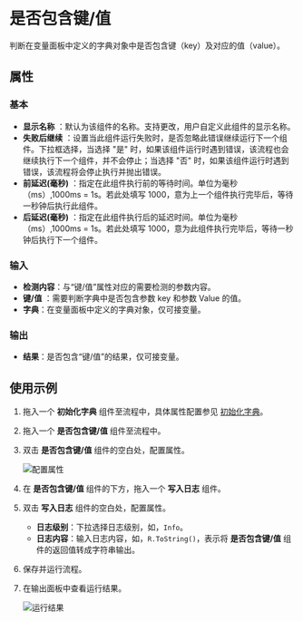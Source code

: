 # 是否包含键/值

判断在变量面板中定义的字典对象中是否包含键（key）及对应的值（value）。

## 属性

### 基本

- **显示名称** ：默认为该组件的名称。支持更改，用户自定义此组件的显示名称。
- **失败后继续** ：设置当此组件运行失败时，是否忽略此错误继续运行下一个组件。下拉框选择，当选择 "是" 时，如果该组件运行时遇到错误，该流程也会继续执行下一个组件，并不会停止；当选择 "否" 时，如果该组件运行时遇到错误，该流程将会停止执行并抛出错误。
- **前延迟(毫秒)** ：指定在此组件执行前的等待时间。单位为毫秒（ms）,1000ms = 1s。若此处填写 1000，意为上一个组件执行完毕后，等待一秒钟后执行此组件。
- **后延迟(毫秒)** ：指定在此组件执行后的延迟时间。单位为毫秒（ms）,1000ms = 1s。若此处填写 1000，意为此组件执行完毕后，等待一秒钟后执行下一个组件。

### 输入

- **检测内容**：与“键/值”属性对应的需要检测的参数内容。
- **键/值** ：需要判断字典中是否包含参数 key 和参数 Value 的值。
- **字典**：在变量面板中定义的字典对象，仅可接变量。

### 输出

- **结果**：是否包含“键/值”的结果，仅可接变量。

## 使用示例

1. 拖入一个 **初始化字典** 组件至流程中，具体属性配置参见 [初始化字典](CodeExecuter/../InitializeDictionaryActivity.md)。
2. 拖入一个 **是否包含键/值** 组件至流程中。
3. 双击 **是否包含键/值** 组件的空白处，配置属性。

    ![配置属性](https://docimages.blob.core.chinacloudapi.cn/images/Activities/containtskeyvalue20210111.png)

4. 在 **是否包含键/值** 组件的下方，拖入一个 **写入日志** 组件。
5. 双击 **写入日志** 组件的空白处，配置属性。

    - **日志级别**：下拉选择日志级别，如，`Info`。
    - **日志内容**：输入日志内容，如，`R.ToString()`，表示将 **是否包含键/值** 组件的返回值转成字符串输出。

6. 保存并运行流程。
7. 在输出面板中查看运行结果。

    ![运行结果](https://docimages.blob.core.chinacloudapi.cn/images/Activities/containtskeyvalueresult20210111.png)